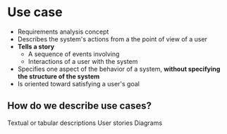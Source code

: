 # Use case
- Requirements analysis concept
- Describes the system's actions from a the point of view of a user
- **Tells a story**
	- A sequence of events involving
	- Interactions of a user with the system
- Specifies one aspect of the behavior of a system, **without specifying the structure of the system**
- Is oriented toward satisfying a user's goal

## How do we describe use cases?
Textual or tabular descriptions
User stories
Diagrams


<!--stackedit_data:
eyJoaXN0b3J5IjpbMTgwNTU4MzI5NV19
-->